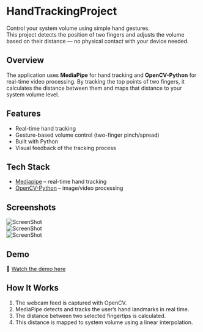 # HandTrackingProject

Control your system volume using simple hand gestures.  
This project detects the position of two fingers and adjusts the volume based on their distance — no physical contact with your device needed.

## Overview  

The application uses **MediaPipe** for hand tracking and **OpenCV-Python** for real-time video processing. By tracking the top points of two fingers, it calculates the distance between them and maps that distance to your system volume level.  

## Features  

- Real-time hand tracking  
- Gesture-based volume control (two-finger pinch/spread)  
- Built with Python  
- Visual feedback of the tracking process  

## Tech Stack  

- [Mediapipe](https://developers.google.com/mediapipe) – real-time hand tracking  
- [OpenCV-Python](https://opencv.org/) – image/video processing  

## Screenshots  

![ScreenShot](/images/htp2.png)  
![ScreenShot](/images/htp1.png)  
![ScreenShot](/images/htp3.png)  

## Demo  

🎥 [Watch the demo here](https://drive.google.com/drive/folders/1I2O3E5eSIasllyPGeNwzJ8mbwIrFinBG)

## How It Works  

1. The webcam feed is captured with OpenCV.  
2. MediaPipe detects and tracks the user’s hand landmarks in real time.  
3. The distance between two selected fingertips is calculated.  
4. This distance is mapped to system volume using a linear interpolation.  

